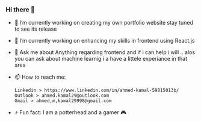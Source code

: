### Hi there 👋
- 🔭 I’m currently working on creating my own portfolio website stay tuned to see its release
- 🌱 I’m currently working on enhancing my skills in frontend using React.js
- 💬 Ask me about Anything regarding frontend and if i can help i will .. alos you can ask about machine learnig i a have a littele experiance in that area
- 📫 How to reach me: 
      
      Linkedin > https://www.linkedin.com/in/ahmed-kamal-59815013b/
      Outlook > ahmed.kamal29@outlook.com
      Gmail > ahmed,m,kamal29998@gmail.com
- ⚡ Fun fact: I am a potterhead and a gamer 🎮
<!--
**AhmedKamal29/AhmedKamal29** is a ✨ _special_ ✨ repository because its `README.md` (this file) appears on your GitHub profile.

Here are some ideas to get you started:

- 🔭 I’m currently working on creating my own portfolio website stay tuned to see its release
- 🌱 I’m currently working on enhancing my skills in frontend using React.js
- 👯 I’m looking to collaborate on ...
- 🤔 I’m looking for help with ...
- 💬 Ask me about ...
- 📫 How to reach me: 
- ⚡ Fun fact: I am a potterhead and a gamer 🎮
-->

